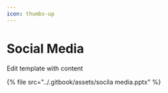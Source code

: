 ```yaml
---
icon: thumbs-up
---
```


# Social Media

Edit template with content

{% file src="../.gitbook/assets/socila media.pptx" %}
